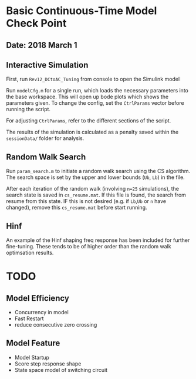 # Basic Continuous-Time Model Check Point
Date: 2018 March 1
---
## Interactive Simulation
First, run `Rev12_DCtoAC_Tuning` from console to open the Simulink model

Run `modelCfg.m` for a single run, which loads the necessary parameters into the base workspace.
This will open up bode plots which shows the parameters given. To change the config, set the 
`CtrlParams` vector before running the script. 

For adjusting `CtrlParams`, refer to the different sections of the script.

The results of the simulation is calculated as a penalty saved within the `sessionData/` folder 
for analysis.

## Random Walk Search
Run `param_search.m` to initiate a random walk search using the CS algorithm. The search space is
set by the upper and lower bounds (`Ub`, `Lb`) in the file. 

After each iteration of the random walk (involving `n=25` simulations), the search state is saved 
in `cs_resume.mat`. If this file is found, the search from resume from this state. IF this is not 
desired (e.g. if `Lb`,`Ub` or `n` have changed), remove this `cs_resume.mat` before start running.

## Hinf
An example of the Hinf shaping freq response has been included for further fine-tuning. 
These tends to be of higher order than the random walk optimsation results.

# TODO


## Model Efficiency
- Concurrency in model
- Fast Restart
- reduce consecutive zero crossing

## Model Feature
- Model Startup
- Score step response shape
- State space model of switching circuit